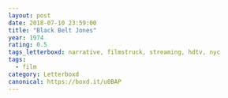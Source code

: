 ```yaml
---
layout: post 
date: 2018-07-10 23:59:00
title: "Black Belt Jones"
year: 1974
rating: 0.5
tags_letterboxd: narrative, filmstruck, streaming, hdtv, nyc
tags:
  - film
category: Letterboxd
canonical: https://boxd.it/u0BAP
---
```

